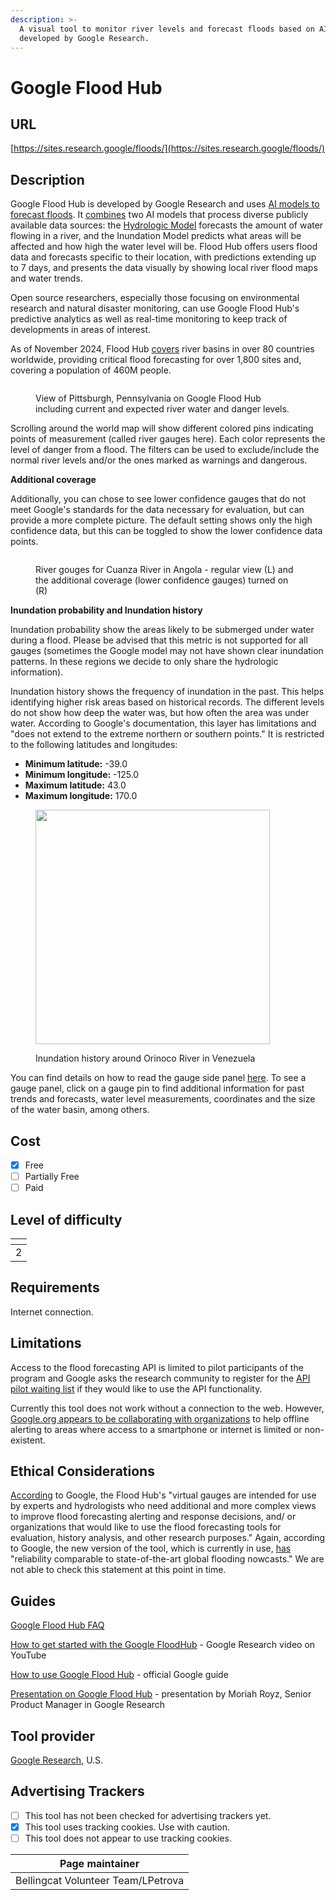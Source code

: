 ```yaml
---
description: >-
  A visual tool to monitor river levels and forecast floods based on AI models
  developed by Google Research.
---
```


# Google Flood Hub

## URL

[https://sites.research.google/floods/](https://sites.research.google/floods/)

## Description

Google Flood Hub is developed by Google Research and uses [AI models to forecast floods](https://www.nature.com/articles/s41586-024-07145-1). It [combines](https://sites.research.google/gr/floodforecasting/) two AI models that process diverse publicly available data sources: the [Hydrologic Model](https://sites.research.google/gr/floodforecasting/hydrology-model/) forecasts the amount of water flowing in a river, and the Inundation Model predicts what areas will be affected and how high the water level will be. Flood Hub offers users flood data and forecasts specific to their location, with predictions extending up to 7 days, and presents the data visually by showing local river flood maps and water trends.

Open source researchers, especially those focusing on environmental research and natural disaster monitoring, can use Google Flood Hub's predictive analytics as well as real-time monitoring to keep track of developments in areas of interest.&#x20;

As of November 2024, Flood Hub [covers](https://sites.research.google/gr/floodforecasting/) river basins in over 80 countries worldwide, providing critical flood forecasting for over 1,800 sites and, covering a population of 460M people.

<figure><img src=".gitbook/assets/Screenshot 2024-11-21 at 4.18.55 PM.png" alt=""><figcaption><p>View of Pittsburgh, Pennsylvania on Google Flood Hub including current and expected river water and danger levels. </p></figcaption></figure>

Scrolling around the world map will show different colored pins indicating points of measurement (called river gauges here). Each color represents the level of danger from a flood. The filters can be used to exclude/include the normal river levels and/or the ones marked as warnings and dangerous.

**Additional coverage**

Additionally, you can chose to see lower confidence gauges that do not meet Google's standards for the data necessary for evaluation, but can provide a more complete picture. The default setting shows only the high confidence data, but this can be toggled to show the lower confidence data points.&#x20;

<figure><img src=".gitbook/assets/Screenshot 2025-02-25 at 8.29.32 PM.png" alt=""><figcaption><p>River gouges for Cuanza River in Angola - regular view (L) and the additional coverage (lower confidence gauges) turned on (R)</p></figcaption></figure>

**Inundation probability and Inundation history**

Inundation probability show the areas likely to be submerged under water during a flood. Please be advised that this metric is not supported for all gauges (sometimes the Google model may not have shown clear inundation patterns. In these regions we decide to only share the hydrologic information).&#x20;

Inundation history shows the frequency of inundation in the past. This helps identifying higher risk areas based on historical records. The different levels do not show how deep the water was, but how often the area was under water. According to Google's documentation, this layer has limitations and "does not extend to the extreme northern or southern points." It is restricted to the following latitudes and longitudes:

* **Minimum latitude:** -39.0
* **Minimum longitude:** -125.0
* **Maximum latitude:** 43.0
* **Maximum longitude:** 170.0

<figure><img src=".gitbook/assets/Screenshot 2025-02-25 at 8.54.59 PM.png" alt="" width="375"><figcaption><p>Inundation history around Orinoco River in Venezuela</p></figcaption></figure>

You can find details on how to read the gauge side panel [here](https://support.google.com/flood-hub/answer/15636998?hl=en\&ref_topic=15636596\&sjid=7162562628577014661-EU). To see a gauge panel, click on a gauge pin to find additional information for past trends and forecasts, water level measurements, coordinates and the size of the water basin, among others.&#x20;

## Cost

* [x] Free
* [ ] Partially Free
* [ ] Paid

## Level of difficulty

<table><thead><tr><th data-type="rating" data-max="5"></th></tr></thead><tbody><tr><td>2</td></tr></tbody></table>

## Requirements

Internet connection.

&#x20;

## Limitations

Access to the flood forecasting API is limited to pilot participants of the program and Google asks the research community to register for the [API pilot waiting list](https://docs.google.com/forms/d/e/1FAIpQLSfcKhe3CHsncM-_NQ66zLheEfXKnNbDPBtuIT7BSYCqYkmOaA/viewform) if they would like to use the API functionality.

Currently this tool does not work without a connection to the web. However, [Google.org appears to be collaborating with organizations](https://blog.google/outreach-initiatives/sustainability/flood-hub-ai-flood-forecasting-more-countries/) to help offline alerting to areas where access to a smartphone or internet is limited or non-existent.

## Ethical Considerations

[According](https://sites.research.google/gr/floodforecasting/flood-hub-expert-mode/) to Google, the Flood Hub's "virtual gauges are intended for use by experts and hydrologists who need additional and more complex views to improve flood forecasting alerting and response decisions, and/ or organizations that would like to use the flood forecasting tools for evaluation, history analysis, and other research purposes." Again, according to Google, the new version of the tool, which is currently in use, [has](https://blog.google/technology/ai/expanding-flood-forecasting-coverage-helping-partners/) "reliability comparable to state-of-the-art global flooding nowcasts." We are not able to check this statement at this point in time.

## Guides

[Google Flood Hub FAQ](https://sites.research.google/gr/floodforecasting/resources/)

[How to get started with the Google FloodHub](https://www.youtube.com/watch?v=Klu3zlbUy0Y) - Google Research video on YouTube

[How to use Google Flood Hub](https://support.google.com/flood-hub/#topic=15636596) - official Google guide

[Presentation on Google Flood Hub](https://www.youtube.com/watch?v=YKZlc7Fk6ik) - presentation by Moriah Royz, Senior Product Manager in Google Research

## Tool provider

[Google Research](https://research.google/), U.S.

## Advertising Trackers

* [ ] This tool has not been checked for advertising trackers yet.
* [x] This tool uses tracking cookies. Use with caution.
* [ ] This tool does not appear to use tracking cookies.

| Page maintainer                    |
| ---------------------------------- |
| Bellingcat Volunteer Team/LPetrova |
